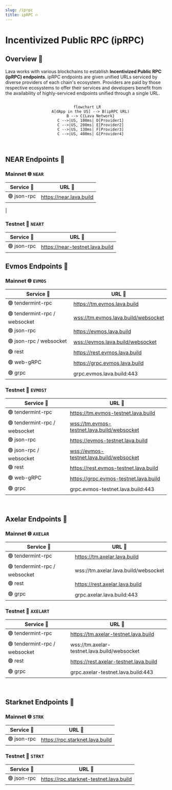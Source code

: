 ```yaml
---
slug: /iprpc
title: ipRPC 🔥
---
```


# Incentivized Public RPC (ipRPC) 

## Overview 🔎

Lava works with various blockchains to establish **Incentivized Public RPC (ipRPC) endpoints**. ipRPC endpoints are given unified URLs serviced by diverse providers of each chain's ecosystem. Providers are paid by those respective ecosystems to offer their services and developers benefit from the availability of highly-serviced endpoints unified through a single URL.

<center> 

```mermaid

 flowchart LR
    A[dApp in the US] --> B(ipRPC URL)
    B --> C{Lava Network}
    C -->|US, 100ms| D[Provider1]
    C -->|US, 200ms| E[Provider2]
    C -->|US, 130ms| F[Provider3]
    C -->|US, 400ms| G[Provider4]

```

</center>

<br/>

## NEAR Endpoints 🌟

### Mainnet 🌐 `NEAR`

| Service 🔌          | URL 🔗                                 |
|---------------------|----------------------------------------|
| 🟢  json-rpc  | https://near.lava.build
 |

### Testnet 🧪 `NEART`

| Service 🔌          | URL 🔗                                 |
|---------------------|----------------------------------------|
| 🟢  json-rpc  | https://near-testnet.lava.build |


## Evmos Endpoints 🌟

### Mainnet 🌐 `EVMOS`



| Service 🔌          | URL 🔗                                 |
|---------------------|----------------------------------------|
| 🟢 tendermint-rpc    | https://tm.evmos.lava.build            |
| 🟢 tendermint-rpc / websocket | <wss://tm.evmos.lava.build/websocket> |
| 🟢 json-rpc          | https://evmos.lava.build               |
| 🟢 json-rpc / websocket | <wss://evmos.lava.build/websocket>     |
| 🟢 rest              | https://rest.evmos.lava.build          |
| 🟢 web-gRPC          | https://grpc.evmos.lava.build          |
| 🟢 grpc              | grpc.evmos.lava.build:443              |


### Testnet 🧪 `EVMOST`

| Service 🔌                  | URL 🔗                                    |
|-----------------------------|-------------------------------------------|
| 🟢 tendermint-rpc            | https://tm.evmos-testnet.lava.build       |
| 🟢 tendermint-rpc / websocket | <wss://tm.evmos-testnet.lava.build/websocket> |
| 🟢 json-rpc                  | https://evmos-testnet.lava.build          |
| 🟢 json-rpc / websocket      | <wss://evmos-testnet.lava.build/websocket>  |
| 🟢 rest                      | https://rest.evmos-testnet.lava.build     |
| 🟢 web-gRPC                  | https://grpc.evmos-testnet.lava.build     |
| 🟢 grpc                      | grpc.evmos-testnet.lava.build:443         |

<br />

## Axelar Endpoints 🌟

### Mainnet 🌐 `AXELAR`

| Service 🔌          | URL 🔗                                 |
|---------------------|----------------------------------------|
| 🟢 tendermint-rpc    | https://tm.axelar.lava.build            |
| 🟢 tendermint-rpc / websocket | wss://tm.axelar.lava.build/websocket |
| 🟢 rest              | https://rest.axelar.lava.build         |
| 🟢 grpc              | grpc.axelar.lava.build:443             |

### Testnet 🧪 `AXELART`

| Service 🔌                  | URL 🔗                                    |
|-----------------------------|-------------------------------------------|
| 🟢 tendermint-rpc            | https://tm.axelar-testnet.lava.build       |
| 🟢 tendermint-rpc / websocket | wss://tm.axelar-testnet.lava.build/websocket |
| 🟢 rest                      | https://rest.axelar-testnet.lava.build     |
| 🟢 grpc                      | grpc.axelar-testnet.lava.build:443        |

<br />

## Starknet Endpoints 🌟

### Mainnet 🌐 `STRK`

| Service 🔌          | URL 🔗                                 |
|---------------------|----------------------------------------|
| 🟢  json-rpc  | https://rpc.starknet.lava.build |

### Testnet 🧪 `STRKT`

| Service 🔌          | URL 🔗                                 |
|---------------------|----------------------------------------|
| 🟢  json-rpc  | https://rpc.starknet-testnet.lava.build |


